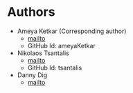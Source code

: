 # Authors

* Ameya Ketkar (Corresponding author)
	* [mailto](ketkara@oregonstate.edu "ketkara@oregonstate.edu") 
	* GitHub Id: ameyaKetkar
* Nikolaos Tsantalis
	* [mailto](nikolaos.tsantalis@concordia.ca "nikolaos.tsantalis@concordia.ca")
	* GitHub Id: tsantalis
* Danny Dig
	* [mailto](danny.Dig@colorado.edu "danny.Dig@colorado.edu") 

